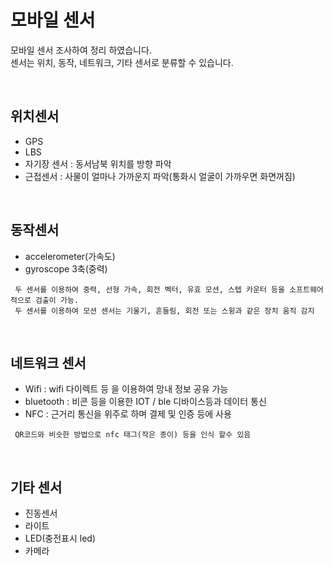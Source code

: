 
# 모바일 센서
모바일 센서 조사하여 정리 하였습니다.<br>
센서는 위치, 동작, 네트워크, 기타 센서로 분류할 수 있습니다.

<br>

## 위치센서
- GPS
- LBS
- 자기장 센서 : 동서남북 위치를 방향 파악
- 근접센서 : 사물이 얼마나 가까운지 파악(통화시 얼굴이 가까우면 화면꺼짐)  
    
<br>

## 동작센서
- accelerometer(가속도)
- gyroscope 3축(중력) 
```    
 두 센서를 이용하여 중력, 선형 가속, 회전 벡터, 유효 모션, 스텝 카운터 등을 소프트웨어적으로 검출이 가능. 
 두 센서를 이용하여 모션 센서는 기울기, 흔들림, 회전 또는 스윙과 같은 장치 움직 감지
```
<br>

## 네트워크 센서
- Wifi : wifi 다이렉트 등 을 이용하여 망내 정보 공유 가능
- bluetooth : 비콘 등을 이용한 IOT / ble 디바이스등과 데이터 통신
- NFC : 근거리 통신을 위주로 하며 결제 및 인증 등에 사용
  
```  
 QR코드와 비슷한 방법으로 nfc 태그(작은 종이) 등을 인식 할수 있음
```

<br>

## 기타 센서
- 진동센서
- 라이트
- LED(충전표시 led)
- 카메라
